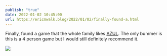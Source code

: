 ```yaml
---
publish: "true"
date: 2022-01-02 10:45:00
url: https://ericmwalk.blog/2022/01/02/finally-found-a.html
---
```

Finally, found a game that the whole family likes [AZUL](https://www.amazon.com/Next-Move-Games-Azul-Crystal/dp/B081KW92PK/). The only bummer is this is a 4 person game but I would still definitely recommend it.

![](https://ericmwalk.blog/uploads/2021/8565a27921.jpg)